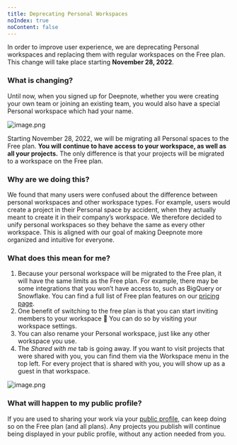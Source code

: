```yaml
---
title: Deprecating Personal Workspaces
noIndex: true
noContent: false
---
```


In order to improve user experience, we are deprecating Personal workspaces and replacing them with regular workspaces on the Free plan. This change will take place starting **November 28, 2022**.

### What is changing?

Until now, when you signed up for Deepnote, whether you were creating your own team or joining an existing team, you would also have a special Personal workspace which had your name.

![image.png](https://media.graphassets.com/nQJxMeTduS0XPplp57tQ)

Starting November 28, 2022, we will be migrating all Personal spaces to the Free plan. **You will continue to have access to your workspace, as well as all your projects.** The only difference is that your projects will be migrated to a workspace on the Free plan.

### Why are we doing this?

We found that many users were confused about the difference between personal workspaces and other workspace types. For example, users would create a project in their Personal space by accident, when they actually meant to create it in their company’s workspace. We therefore decided to unify personal workspaces so they behave the same as every other workspace. This is aligned with our goal of making Deepnote more organized and intuitive for everyone.

### What does this mean for me?

1. Because your personal workspace will be migrated to the Free plan, it will have the same limits as the Free plan. For example, there may be some integrations that you won’t have access to, such as BigQuery or Snowflake. You can find a full list of Free plan features on our [pricing page](https://deepnote.com/pricing).
2. One benefit of switching to the free plan is that you can start inviting members to your workspace 🎉 You can do so by visiting your workspace settings.
3. You can also rename your Personal workspace, just like any other workspace you use.
4. The _Shared with me_ tab is going away. If you want to visit projects that were shared with you, you can find them via the Workspace menu in the top left. For every project that is shared with you, you will show up as a guest in that workspace.

![image.png](https://media.graphassets.com/02ti5ahQZWUAnudmKUKQ)

### What will happen to my public profile?

If you are used to sharing your work via your [public profile](https://deepnote.com/pricing), can keep doing so on the Free plan (and all plans). Any projects you publish will continue being displayed in your public profile, without any action needed from you.
